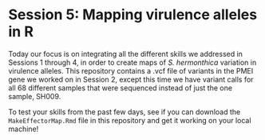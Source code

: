 # Session 5: Mapping virulence alleles in R
Today our focus is on integrating all the different skills we addressed in Sessions 1 through 4, in order to create maps of *S. hermonthica* variation in virulence alleles. This repository contains a .vcf file of variants in the PMEI gene we worked on in Session 2, except this time we have variant calls for all 68 different samples that were sequenced instead of just the one sample, SH009. 

To test your skills from the past few days, see if you can download the `MakeEffectorMap.Rmd` file in this repository and get it working on your local machine! 
